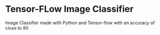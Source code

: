 # Tensor-FLow Image Classifier
Image Classifier made with Python and Tensor-flow with an accuracy of close to 90
